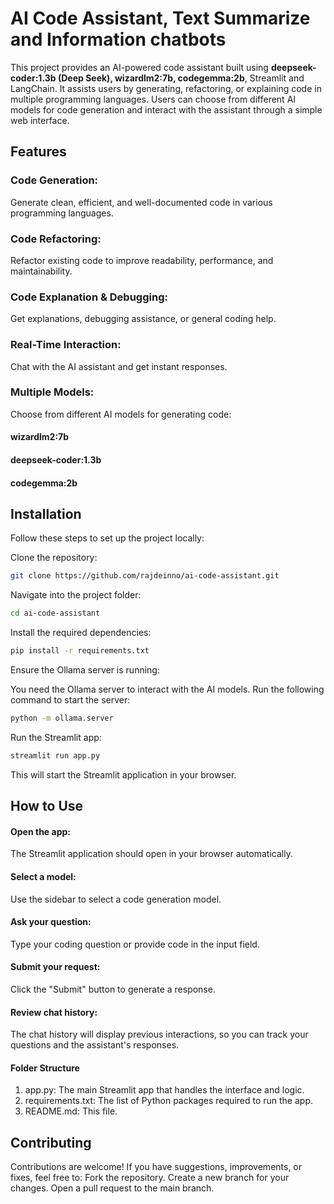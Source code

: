 # AI Code Assistant, Text Summarize and Information chatbots

This project provides an AI-powered code assistant built using **deepseek-coder:1.3b (Deep Seek), wizardlm2:7b, codegemma:2b**, 
Streamlit and LangChain. It assists users by generating, refactoring, or explaining code in multiple programming languages. Users can choose from different AI models for code generation and interact with the assistant through a simple web interface.

## Features

### Code Generation:

Generate clean, efficient, and well-documented code in various programming languages.

### Code Refactoring:

Refactor existing code to improve readability, performance, and maintainability.

### Code Explanation & Debugging:

Get explanations, debugging assistance, or general coding help.

### Real-Time Interaction:

Chat with the AI assistant and get instant responses.

### Multiple Models:

Choose from different AI models for generating code:

#### wizardlm2:7b

#### deepseek-coder:1.3b

#### codegemma:2b

## Installation

Follow these steps to set up the project locally:

Clone the repository:

```bash
git clone https://github.com/rajdeinno/ai-code-assistant.git
```

Navigate into the project folder:

```bash
cd ai-code-assistant
```

Install the required dependencies:

```bash
pip install -r requirements.txt
```

Ensure the Ollama server is running:

You need the Ollama server to interact with the AI models. Run the following command to start the server:

```bash
python -m ollama.server
```

Run the Streamlit app:

```bash
streamlit run app.py
```

This will start the Streamlit application in your browser.

## How to Use

#### Open the app:

The Streamlit application should open in your browser automatically.

#### Select a model:

Use the sidebar to select a code generation model.

#### Ask your question:

Type your coding question or provide code in the input field.

#### Submit your request:

Click the "Submit" button to generate a response.

#### Review chat history:

The chat history will display previous interactions, so you can track your questions and the assistant's responses.

#### Folder Structure

1. app.py: The main Streamlit app that handles the interface and logic.
2. requirements.txt: The list of Python packages required to run the app.
3. README.md: This file.

## Contributing

Contributions are welcome! If you have suggestions, improvements, or fixes, feel free to:
Fork the repository.
Create a new branch for your changes.
Open a pull request to the main branch.
